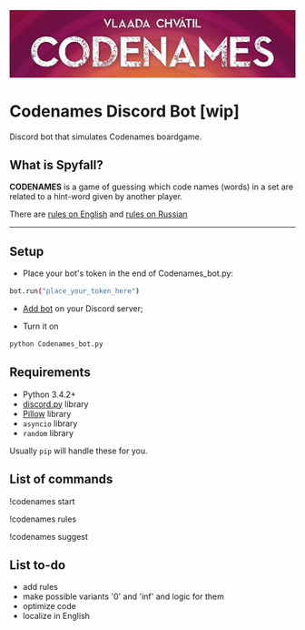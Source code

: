 <p align="center"><img src="https://github.com/raw0w/codenamesbot/blob/master/cd_header.jpg?raw=true"></p>

# Codenames Discord Bot [wip]
Discord bot that simulates Codenames boardgame. 

## What is Spyfall?

**CODENAMES** is a game of guessing which code names (words) in a set are related to a hint-word given by another player.

There are [rules on English](http://czechgames.com/files/rules/codenames-rules-en.pdf) and [rules on Russian](https://tesera.ru/images/items/657300/codenames_rules_ru_1_5.pdf)

----------
## Setup
- Place your bot's token in the end of Codenames_bot.py:
```sh
bot.run("place_your_token_here")
```
- [Add bot](https://discordapp.com/developers/applications/me) on your Discord server;

- Turn it on
```sh
python Codenames_bot.py
```


## Requirements

- Python 3.4.2+
- [discord.py](https://github.com/Rapptz/discord.py) library
- [Pillow](https://github.com/python-pillow/Pillow) library
- `asyncio` library
- `random` library 

Usually `pip` will handle these for you.

## List of commands

!codenames start

!codenames rules

!codenames suggest

## List to-do

- add rules
- make possible variants '0' and 'inf' and logic for them
- optimize code
- localize in English


